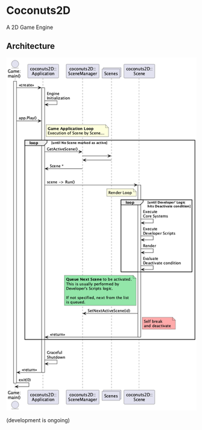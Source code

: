 # Coconuts2D
A 2D Game Engine

## Architecture

![container](./docs/plantuml/MainLoop.png)

(development is ongoing)
